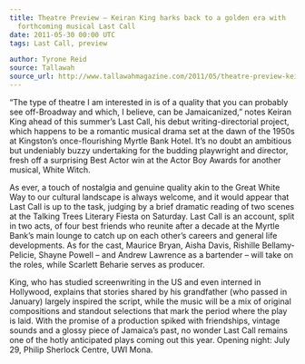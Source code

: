 ```yaml
---
title: Theatre Preview — Keiran King harks back to a golden era with
  forthcoming musical Last Call
date: 2011-05-30 00:00 UTC
tags: Last Call, preview

author: Tyrone Reid
source: Tallawah
source_url: http://www.tallawahmagazine.com/2011/05/theatre-preview-keiran-king-harks-back.html
---
```


“The type of theatre I am interested in is of a quality that you can probably
see off-Broadway and which, I believe, can be Jamaicanized,” notes Keiran King
ahead of this summer’s Last Call, his debut writing-directorial project, which
happens to be a romantic musical drama set at the dawn of the 1950s at
Kingston’s once-flourishing Myrtle Bank Hotel. It’s no doubt an ambitious but
undeniably buzzy undertaking for the budding playwright and director, fresh off
a surprising Best Actor win at the Actor Boy Awards for another musical, White
Witch.

As ever, a touch of nostalgia and genuine quality akin to the Great White Way
to our cultural landscape is always welcome, and it would appear that Last Call
is up to the task, judging by a brief dramatic reading of two scenes at the
Talking Trees Literary Fiesta on Saturday. Last Call is an account, split in
two acts, of four best friends who reunite after a decade at the Myrtle Bank’s
main lounge to catch up on each other’s careers and general life developments.
As for the cast, Maurice Bryan, Aisha Davis, Rishille Bellamy-Pelicie, Shayne
Powell – and Andrew Lawrence as a bartender – will take on the roles, while
Scarlett Beharie serves as producer.

King, who has studied screenwriting in the US and even interned in Hollywood,
explains that stories shared by his grandfather (who passed in January) largely
inspired the script, while the music will be a mix of original compositions and
standout selections that mark the period where the play is laid. With the
promise of a production spiked with friendships, vintage sounds and a glossy
piece of Jamaica’s past, no wonder Last Call remains one of the hotly
anticipated plays coming out this year. Opening night: July 29, Philip
Sherlock Centre, UWI Mona.
